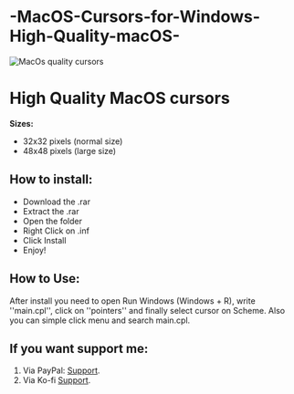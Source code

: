# -MacOS-Cursors-for-Windows-High-Quality-macOS-


![MacOs quality cursors](https://github.com/JimmyXD2/-Mac-OS-Cursors-for-Windows-High-Quality-macOS-/assets/98918475/358a1dd0-348d-4740-b78e-dc468c278854)


# High Quality MacOS cursors

**Sizes:**
- 32x32 pixels (normal size)
- 48x48 pixels (large size)

## How to install:

- Download the .rar 
- Extract the .rar
- Open the folder
- Right Click on .inf
- Click Install
- Enjoy!
  
## How to Use:

After install you need to open Run Windows (Windows + R), write ''main.cpl'', click on ''pointers'' and finally select cursor on Scheme.
Also you can simple click menu and search main.cpl.

## If you want support me:

1. Via PayPal: [Support](www.paypal.me/JimMata).
2. Via Ko-fi   [Support](ko-fi.com/jimmyxd2).

